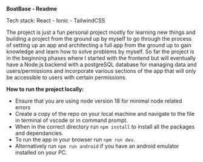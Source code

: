 **BoatBase - Readme**

Tech stack:
React - Ionic - TailwindCSS

The project is just a fun personal project mostly for learning new things and building a project from the ground up by myself to go through the process of setting up an app and architecting a full app from the ground up to gain knowledge and learn how to solve problems by myself. 
So far the project is in the beginning phases where I started with the frontend but will eventually have a Node.js backend with a postgreSQL database for managing data and users/permissions and incorporate various sections of the app that will only be accessible to users with certain permissions.

**How to run the project locally:**

- Ensure that you are using node version 18 for minimal node related errors
- Create a copy of the repo on your local machine and navigate to the file in terminal of vscode or in command prompt.
- When in the correct directory run `npm install` to install all the packages and dependancies.
- To run the app in your browser run `npm run dev`.
- Alternatively run `npm run android` if you have an android emulator installed on your PC.
